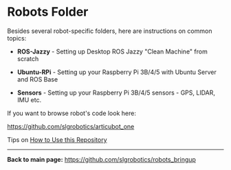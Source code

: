# Robots Folder

Besides several robot-specific folders, here are instructions on common topics:

- **ROS-Jazzy** - Setting up Desktop ROS Jazzy "Clean Machine" from scratch

- **Ubuntu-RPi** - Setting up your Raspberry Pi 3B/4/5 with Ubuntu Server and ROS Base

- **Sensors** - Setting up your Raspberry Pi 3B/4/5 sensors - GPS, LIDAR, IMU etc.

If you want to browse robot's code look here:

https://github.com/slgrobotics/articubot_one

Tips on [How to Use this Repository](https://github.com/slgrobotics/robots_bringup/blob/main/README.md#how-to-use-this-repository)

-------------------------

**Back to main page:** https://github.com/slgrobotics/robots_bringup

